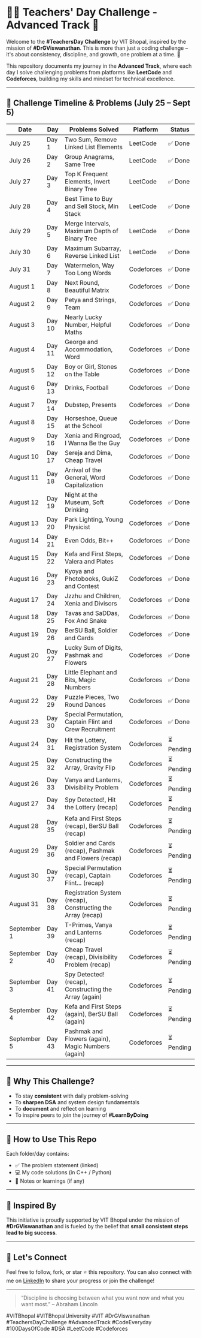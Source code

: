 # 👨‍🏫 Teachers' Day Challenge - Advanced Track 🚀

Welcome to the **#TeachersDay Challenge** by VIT Bhopal, inspired by the mission of **#DrGViswanathan**. This is more than just a coding challenge – it's about consistency, discipline, and growth, one problem at a time. 💪

This repository documents my journey in the **Advanced Track**, where each day I solve challenging problems from platforms like **LeetCode** and **Codeforces**, building my skills and mindset for technical excellence.

---

## 📅 Challenge Timeline & Problems (July 25 – Sept 5)


| Date       | Day   | Problems Solved                                                                 | Platform     | Status     |
|------------|--------|----------------------------------------------------------------------------------|--------------|-------------|
| July 25    | Day 1  | Two Sum, Remove Linked List Elements                                             | LeetCode     | ✅ Done     |
| July 26    | Day 2  | Group Anagrams, Same Tree                                                        | LeetCode     | ✅ Done     |
| July 27    | Day 3  | Top K Frequent Elements, Invert Binary Tree                                      | LeetCode     | ✅ Done     |
| July 28    | Day 4  | Best Time to Buy and Sell Stock, Min Stack                                       | LeetCode     | ✅ Done     |
| July 29    | Day 5  | Merge Intervals, Maximum Depth of Binary Tree                                    | LeetCode     | ✅ Done     |
| July 30    | Day 6  | Maximum Subarray, Reverse Linked List                                            | LeetCode     | ✅ Done     |
| July 31    | Day 7  | Watermelon, Way Too Long Words                                                   | Codeforces   | ✅ Done     |
| August 1   | Day 8  | Next Round, Beautiful Matrix                                                     | Codeforces   | ✅ Done     |
| August 2   | Day 9  | Petya and Strings, Team                                                          | Codeforces   | ✅ Done     |
| August 3   | Day 10 | Nearly Lucky Number, Helpful Maths                                               | Codeforces   | ✅ Done     |
| August 4   | Day 11 | George and Accommodation, Word                                                   | Codeforces   | ✅ Done     |
| August 5   | Day 12 | Boy or Girl, Stones on the Table                                                 | Codeforces   | ✅ Done     |
| August 6   | Day 13 | Drinks, Football                                                                 | Codeforces   | ✅ Done     |
| August 7   | Day 14 | Dubstep, Presents                                                                | Codeforces   | ✅ Done     |
| August 8   | Day 15 | Horseshoe, Queue at the School                                                   | Codeforces   | ✅ Done     |
| August 9   | Day 16 | Xenia and Ringroad, I Wanna Be the Guy                                           | Codeforces   | ✅ Done     |
| August 10  | Day 17 | Sereja and Dima, Cheap Travel                                                    | Codeforces   | ✅ Done     |
| August 11  | Day 18 | Arrival of the General, Word Capitalization                                      | Codeforces   | ✅ Done     |
| August 12  | Day 19 | Night at the Museum, Soft Drinking                                               | Codeforces   | ✅ Done     |
| August 13  | Day 20 | Park Lighting, Young Physicist                                                   | Codeforces   | ✅ Done     |
| August 14  | Day 21 | Even Odds, Bit++                                                                 | Codeforces   | ✅ Done     |
| August 15  | Day 22 | Kefa and First Steps, Valera and Plates                                          | Codeforces   | ✅ Done     |
| August 16  | Day 23 | Kyoya and Photobooks, GukiZ and Contest                                          | Codeforces   | ✅ Done     |
| August 17  | Day 24 | Jzzhu and Children, Xenia and Divisors                                           | Codeforces   | ✅ Done     |
| August 18  | Day 25 | Tavas and SaDDas, Fox And Snake                                                  | Codeforces   | ✅ Done     |
| August 19  | Day 26 | BerSU Ball, Soldier and Cards                                                    | Codeforces   | ✅ Done     |
| August 20  | Day 27 | Lucky Sum of Digits, Pashmak and Flowers                                         | Codeforces   | ✅ Done     |
| August 21  | Day 28 | Little Elephant and Bits, Magic Numbers                                          | Codeforces   | ✅ Done     |
| August 22  | Day 29 | Puzzle Pieces, Two Round Dances                                                  | Codeforces   | ✅ Done     |
| August 23  | Day 30 | Special Permutation, Captain Flint and Crew Recruitment                          | Codeforces   | ✅ Done     |
| August 24  | Day 31 | Hit the Lottery, Registration System                                             | Codeforces   | ⏳ Pending  |
| August 25  | Day 32 | Constructing the Array, Gravity Flip                                             | Codeforces   | ⏳ Pending  |
| August 26  | Day 33 | Vanya and Lanterns, Divisibility Problem                                         | Codeforces   | ⏳ Pending  |
| August 27  | Day 34 | Spy Detected!, Hit the Lottery (recap)                                           | Codeforces   | ⏳ Pending  |
| August 28  | Day 35 | Kefa and First Steps (recap), BerSU Ball (recap)                                 | Codeforces   | ⏳ Pending  |
| August 29  | Day 36 | Soldier and Cards (recap), Pashmak and Flowers (recap)                           | Codeforces   | ⏳ Pending  |
| August 30  | Day 37 | Special Permutation (recap), Captain Flint... (recap)                            | Codeforces   | ⏳ Pending  |
| August 31  | Day 38 | Registration System (recap), Constructing the Array (recap)                      | Codeforces   | ⏳ Pending  |
| September 1 | Day 39 | T-Primes, Vanya and Lanterns (recap)                                            | Codeforces   | ⏳ Pending  |
| September 2 | Day 40 | Cheap Travel (recap), Divisibility Problem (recap)                              | Codeforces   | ⏳ Pending  |
| September 3 | Day 41 | Spy Detected! (recap), Constructing the Array (again)                           | Codeforces   | ⏳ Pending  |
| September 4 | Day 42 | Kefa and First Steps (again), BerSU Ball (again)                                | Codeforces   | ⏳ Pending  |
| September 5 | Day 43 | Pashmak and Flowers (again), Magic Numbers (again)                              | Codeforces   | ⏳ Pending  |
---

## 🌱 Why This Challenge?

* To stay **consistent** with daily problem-solving
* To **sharpen DSA** and system design fundamentals
* To **document** and reflect on learning
* To inspire peers to join the journey of **#LearnByDoing**

---

## 🔖 How to Use This Repo

Each folder/day contains:

* ✅ The problem statement (linked)
* 💻 My code solutions (in C++ / Python)
* 📓 Notes or learnings (if any)

---

## 🧠 Inspired By

This initiative is proudly supported by VIT Bhopal under the mission of **#DrGViswanathan** and is fueled by the belief that **small consistent steps lead to big success**.

---

## 📌 Let's Connect

Feel free to follow, fork, or star ⭐ this repository.
You can also connect with me on [LinkedIn]([https://www.linkedin.com/](https://www.linkedin.com/in/riddhi-mhadgut-3b0a21289/)) to share your progress or join the challenge!

---

> “Discipline is choosing between what you want now and what you want most.” – Abraham Lincoln

\#VITBhopal #VITBhopalUniversity #VIT #DrGViswanathan #TeachersDayChallenge #AdvancedTrack #CodeEveryday #100DaysOfCode #DSA #LeetCode #Codeforces
